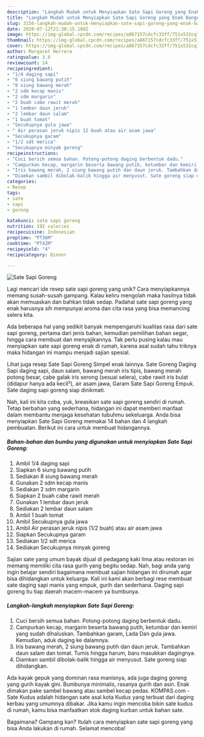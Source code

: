 ```yaml
---
description: "Langkah Mudah untuk Menyiapkan Sate Sapi Goreng yang Enak Banget"
title: "Langkah Mudah untuk Menyiapkan Sate Sapi Goreng yang Enak Banget"
slug: 3156-langkah-mudah-untuk-menyiapkan-sate-sapi-goreng-yang-enak-banget
date: 2020-07-12T21:30:15.188Z
image: https://img-global.cpcdn.com/recipes/a867157cdcfc33ff/751x532cq70/sate-sapi-goreng-foto-resep-utama.jpg
thumbnail: https://img-global.cpcdn.com/recipes/a867157cdcfc33ff/751x532cq70/sate-sapi-goreng-foto-resep-utama.jpg
cover: https://img-global.cpcdn.com/recipes/a867157cdcfc33ff/751x532cq70/sate-sapi-goreng-foto-resep-utama.jpg
author: Margaret Herrera
ratingvalue: 3.8
reviewcount: 14
recipeingredient:
- "1/4 daging sapi"
- "6 siung bawang putih"
- "8 siung bawang merah"
- "2 sdm kecap manis"
- "2 sdm margarin"
- "2 buah cabe rawit merah"
- "1 lembar daun jeruk"
- "2 lembar daun salam"
- "1 buah tomat"
- "Secukupnya gula jawa"
- " Air perasan jeruk nipis 12 buah atau air asam jawa"
- "Secukupnya garam"
- "1/2 sdt merica"
- "Secukupnya minyak goreng"
recipeinstructions:
- "Cuci bersih semua bahan. Potong-potong daging berbentuk dadu."
- "Campurkan kecap, margarin beserta bawang putih, ketumbar dan kemiri yang sudah dihaluskan. Tambahkan garam, Lada Dan gula jawa. Kemudian, aduk daging ke dalamnya."
- "Iris bawang merah, 2 siung bawang putih dan daun jeruk. Tambahkan daun salam dan tomat. Tumis hingga harum, baru masukkan dagingnya."
- "Diamkan sambil dibolak-balik hingga air menyusut. Sate goreng siap dihidangkan."
categories:
- Resep
tags:
- sate
- sapi
- goreng

katakunci: sate sapi goreng 
nutrition: 192 calories
recipecuisine: Indonesian
preptime: "PT36M"
cooktime: "PT42M"
recipeyield: "4"
recipecategory: Dinner

---
```



![Sate Sapi Goreng](https://img-global.cpcdn.com/recipes/a867157cdcfc33ff/751x532cq70/sate-sapi-goreng-foto-resep-utama.jpg)

Lagi mencari ide resep sate sapi goreng yang unik? Cara menyiapkannya memang susah-susah gampang. Kalau keliru mengolah maka hasilnya tidak akan memuaskan dan bahkan tidak sedap. Padahal sate sapi goreng yang enak harusnya sih mempunyai aroma dan cita rasa yang bisa memancing selera kita.

Ada beberapa hal yang sedikit banyak mempengaruhi kualitas rasa dari sate sapi goreng, pertama dari jenis bahan, kemudian pemilihan bahan segar, hingga cara membuat dan menyajikannya. Tak perlu pusing kalau mau menyiapkan sate sapi goreng enak di rumah, karena asal sudah tahu triknya maka hidangan ini mampu menjadi sajian spesial.

Lihat juga resep Sate Sapi Goreng Simpel enak lainnya. Sate Goreng Daging Sapi daging sapi, daun salam, bawang merah iris tipis, bawang merah potong besar, cabe galak iris serong (sesuai selera), cabe rawit iris bulat (didapur hanya ada kecil²), air asam jawa, Garam Sate Sapi Goreng Empuk. Sate daging sapi goreng siap dinikmati.


Nah, kali ini kita coba, yuk, kreasikan sate sapi goreng sendiri di rumah. Tetap berbahan yang sederhana, hidangan ini dapat memberi manfaat dalam membantu menjaga kesehatan tubuhmu sekeluarga. Anda bisa menyiapkan Sate Sapi Goreng memakai 14 bahan dan 4 langkah pembuatan. Berikut ini cara untuk membuat hidangannya.

<!--inarticleads1-->

##### Bahan-bahan dan bumbu yang digunakan untuk menyiapkan Sate Sapi Goreng:

1. Ambil 1/4 daging sapi
1. Siapkan 6 siung bawang putih
1. Sediakan 8 siung bawang merah
1. Gunakan 2 sdm kecap manis
1. Sediakan 2 sdm margarin
1. Siapkan 2 buah cabe rawit merah
1. Gunakan 1 lembar daun jeruk
1. Sediakan 2 lembar daun salam
1. Ambil 1 buah tomat
1. Ambil Secukupnya gula jawa
1. Ambil  Air perasan jeruk nipis (1/2 buah) atau air asam jawa
1. Siapkan Secukupnya garam
1. Sediakan 1/2 sdt merica
1. Sediakan Secukupnya minyak goreng


Sajian sate yang umum bayak dijual di pedagang kaki lima atau restoran ini memang memiliki cita rasa gurih yang begitu sedap. Nah, bagi anda yang ingin belajar sendiri bagaimana membuat sajian hidangan ini dirumah agar bisa dihidangkan untuk keluarga. Kali ini kami akan berbagi rese membuat sate daging sapi manis yang empuk, gurih dan sederhana. Daging sapi goreng itu tiap daerah macem-macem ya bumbunya. 

<!--inarticleads2-->

##### Langkah-langkah menyiapkan Sate Sapi Goreng:

1. Cuci bersih semua bahan. Potong-potong daging berbentuk dadu.
1. Campurkan kecap, margarin beserta bawang putih, ketumbar dan kemiri yang sudah dihaluskan. Tambahkan garam, Lada Dan gula jawa. Kemudian, aduk daging ke dalamnya.
1. Iris bawang merah, 2 siung bawang putih dan daun jeruk. Tambahkan daun salam dan tomat. Tumis hingga harum, baru masukkan dagingnya.
1. Diamkan sambil dibolak-balik hingga air menyusut. Sate goreng siap dihidangkan.


Ada kayak gepuk yang dominan rasa manisnya, ada juga daging goreng yang gurih kayak gini. Bumbunya minimalis, rasanya gurih dan asin. Enak dimakan pake sambel bawang atau sambel kecap pedas. KOMPAS.com - Sate Kudus adalah hidangan sate asal kota Kudus yang terbuat dari daging kerbau yang umumnya dibakar. Jika kamu ingin mencoba bikin sate kudus di rumah, kamu bisa manfaatkan stok daging kurban untuk bahan sate. 

Bagaimana? Gampang kan? Itulah cara menyiapkan sate sapi goreng yang bisa Anda lakukan di rumah. Selamat mencoba!
